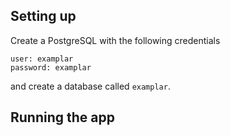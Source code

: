 ## Setting up
Create a PostgreSQL with the following credentials
```
user: examplar
password: examplar
```
and create a database called `examplar`.

## Running the app